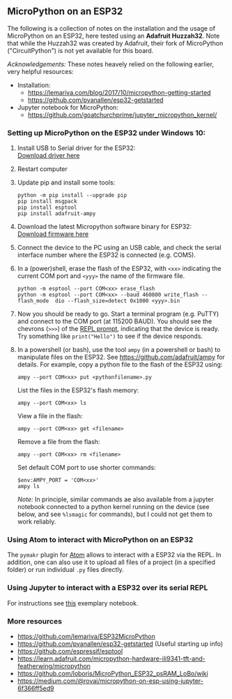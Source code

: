 ## MicroPython on an ESP32

The following is a collection of notes on the installation and the 
usage of MicroPython on an ESP32, here tested using an **Adafruit Huzzah32**. Note that while the Huzzah32 was created by Adafruit, their
fork of MicroPython ("CircuitPython") is not yet available for 
this board.

_Acknowledgements:_ These notes heavely relied on the following earlier, very helpful resources:
- Installation:  
  - https://lemariva.com/blog/2017/10/micropython-getting-started  
  - https://github.com/pvanallen/esp32-getstarted
- Jupyter notebook for MicroPython:
  - https://github.com/goatchurchprime/jupyter_micropython_kernel/

### Setting up MicroPython on the ESP32 under Windows 10:

1. Install USB to Serial driver for the ESP32:  
    [Download driver here](https://www.silabs.com/products/development-tools/software/usb-to-uart-bridge-vcp-drivers)
    
    
2. Restart computer


3. Update pip and install some tools:
   ```
   python -m pip install --upgrade pip
   pip install msgpack
   pip install esptool
   pip install adafruit-ampy
   ```
   
4. Download the latest Micropython software binary for ESP32:  
    [Download firmware here](https://micropython.org/download/#esp32)
  
  
5. Connect the device to the PC using an USB cable, and check the serial
   interface number where the ESP32 is connected (e.g. COM5).


6. In a (power)shell, erase the flash of the ESP32, with `<xx>` indicating
   the current COM port and `<yyy>` the name of the firmware file.
   ```
   python -m esptool --port COM<xx> erase_flash
   python -m esptool --port COM<xx> --baud 460800 write_flash --flash_mode  dio --flash_size=detect 0x1000 <yyy>.bin
   ```
   
7. Now you should be ready to go. Start a terminal program (e.g. PuTTY) and 
   connect to the COM port (at 115200 BAUD). You should see the chevrons 
   (`>>>`) of the [REPL prompt](https://docs.micropython.org/en/latest/esp8266/esp8266/tutorial/repl.html),
   indicating that the device is ready. Try something like 
   `print("Hello")` to see if the device responds.
   

8. In a powershell (or bash), use the tool `ampy` (in a powershell or bash)
   to manipulate files on the ESP32. See https://github.com/adafruit/ampy for details.
   For example, copy a python file to the flash of the ESP32 using:
   ```
   ampy --port COM<xx> put <pythonfilename>.py
   ```
   List the files in the ESP32's flash memory:
   ```
   ampy --port COM<xx> ls
   ```
   View a file in the flash:
   ```
   ampy --port COM<xx> get <filename>
   ```
   Remove a file from the flash:
   ```
   ampy --port COM<xx> rm <filename>
   ```
   Set default COM port to use shorter commands:
   ```
   $env:AMPY_PORT = 'COM<xx>'
   ampy ls
   ```

   _Note:_ In principle, similar commands ae also available from a jupyter 
   notebook connected to a python kernel running on the device (see below, 
   and see `%lsmagic` for commands), but I could not get them to work reliably.


### Using Atom to interact with MicroPython on an ESP32

The `pymakr` plugin for [Atom](https://atom.io/) allows to interact with a 
ESP32 via the REPL. In addition, one can also use it to upload all files of 
a project (in a specified folder) or run individual `.py` files directly.


### Using Jupyter to interact with a ESP32 over its serial REPL

For instructions see [this](https://github.com/teuler/micropython_ESP32/blob/master/MicroPython_Huzzah32_FirstSteps.ipynb)
exemplary notebook.


### More resources

- https://github.com/lemariva/ESP32MicroPython
- https://github.com/pvanallen/esp32-getstarted
  (Useful starting up info)
- https://github.com/espressif/esptool
- https://learn.adafruit.com/micropython-hardware-ili9341-tft-and-featherwing/micropython
- https://github.com/loboris/MicroPython_ESP32_psRAM_LoBo/wiki
- https://medium.com/@rovai/micropython-on-esp-using-jupyter-6f366ff5ed9

